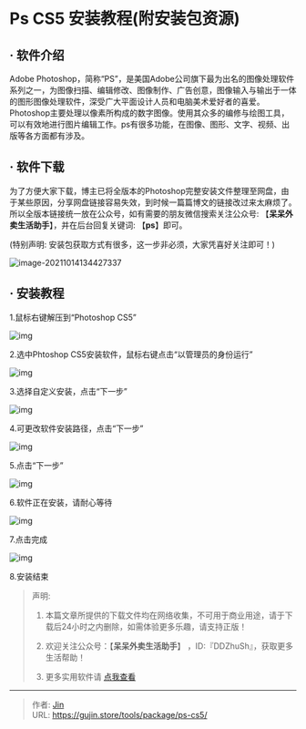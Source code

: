 # Ps CS5 安装教程(附安装包资源)


## · 软件介绍
Adobe Photoshop，简称“PS”，是美国Adobe公司旗下最为出名的图像处理软件系列之一，为图像扫描、编辑修改、图像制作、广告创意，图像输入与输出于一体的图形图像处理软件，深受广大平面设计人员和电脑美术爱好者的喜爱。Photoshop主要处理以像素所构成的数字图像。使用其众多的编修与绘图工具，可以有效地进行图片编辑工作。ps有很多功能，在图像、图形、文字、视频、出版等各方面都有涉及。

## · 软件下载
为了方便大家下载，博主已将全版本的Photoshop完整安装文件整理至网盘，由于某些原因，分享网盘链接容易失效，到时候一篇篇博文的链接改过来太麻烦了。所以全版本链接统一放在公众号，如有需要的朋友微信搜索关注公众号: 【**呆呆外卖生活助手**】，并在后台回复关键词: 【**ps**】即可。

(特别声明: 安装包获取方式有很多，这一步非必须，大家凭喜好关注即可！)

![image-20211014134427337](https://img.gujin.store/img/image-20211014134427337.png)

## · 安装教程

1.鼠标右键解压到“Photoshop CS5”

![img](https://img.gujin.store/img/v2-7d5ad53cd0233a1cdd56e1d236320d75_720w.png)

2.选中Phtoshop CS5安装软件，鼠标右键点击“以管理员的身份运行”

![img](https://img.gujin.store/img/v2-795caa40b7dc8e944c8ee7ca1f2beaba_720w.png)

3.选择自定义安装，点击“下一步”

![img](https://img.gujin.store/img/v2-119d6e87e586ef7ece333f870b7230ea_720w.png)

4.可更改软件安装路径，点击“下一步”

![img](https://img.gujin.store/img/v2-ed94bd0808c1bd30b21aa48a08fa873c_720w.png)

5.点击“下一步”

![img](https://img.gujin.store/img/v2-1f4c038709308ff0163c6f4effe1e280_720w.png)

6.软件正在安装，请耐心等待

![img](https://img.gujin.store/img/v2-a4779aed479f25906621a2013acfe6d1_720w.png)

7.点击完成

![img](https://img.gujin.store/img/v2-9789edded1b7580753e79f67355d3df1_720w.png)



8.安装结束




> 声明: 
>
> 1. 本篇文章所提供的下载文件均在网络收集，不可用于商业用途，请于下载后24小时之内删除，如需体验更多乐趣，请支持正版！
>
> 2. 欢迎关注公众号：【**呆呆外卖生活助手**】 ，ID:『DDZhuSh』，获取更多生活帮助！
>
> 3. 更多实用软件请  [点我查看](/tools)


---

> 作者: [Jin](https://img.gujin.store/img/favicon.ico)  
> URL: https://gujin.store/tools/package/ps-cs5/  

